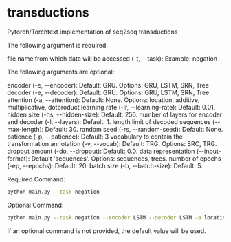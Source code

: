 # transductions
Pytorch/Torchtext implementation of seq2seq transductions

The following argument is required:

file name from which data will be accessed (-t, --task): Example: negation

The following arguments are optional:

encoder (-e, --encoder): Default: GRU. Options: GRU, LSTM, SRN, Tree
decoder (-e, --decoder): Default: GRU. Options: GRU, LSTM, SRN, Tree
attention (-a, --attention): Default: None. Options: location, additive, multiplicative, dotproduct
learning rate (-lr, --learning-rate): Default: 0.01. 
hidden size (-hs, --hidden-size): Default: 256.
number of layers for encoder and decoder (-l, --layers): Default: 1.
length limit of decoded sequences (--max-length): Default: 30.
random seed (-rs, --random-seed): Default: None.
patience (-p, --patience): Default: 3
vocabulary to contain the transformation annotation (-v, --vocab): Default: TRG. Options: SRC, TRG.
dropout amount (-do, --dropout): Default: 0.0.
data representation (--input-format): Default 'sequences'. Options: sequences, trees.
number of epochs (-ep, --epochs): Default: 20.
batch size (-b, --batch-size): Default: 5.


Required Command: 
```bash
python main.py --task negation
```

Optional Command: 
```bash
python main.py --task negation --encoder LSTM --decoder LSTM -a location -lr 0.001 --hidden-size 256 -l 3  --max-length 35 -rs 0.43 -p 4 --vocab SRC -do 0.01 --input-format trees -ep 25 -b 4
```

If an optional command is not provided, the default value will be used.


